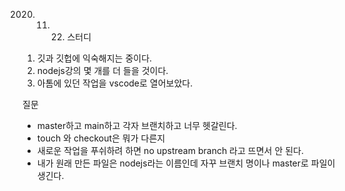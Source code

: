 2020. 11. 22. 스터디

1) 깃과 깃헙에 익숙해지는 중이다.
2) nodejs강의 몇 개를 더 들을 것이다.
3) 아톰에 있던 작업을 vscode로 열어보았다.


질문
- master하고 main하고 각자 브랜치하고 너무 헷갈린다.
- touch 와 checkout은 뭐가 다른지
- 새로운 작업을 푸쉬하려 하면 no upstream branch 라고 뜨면서 안 된다.
- 내가 원래 만든 파일은 nodejs라는 이름인데 자꾸 브랜치 명이나 master로 파일이 생긴다.


